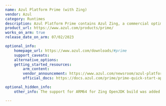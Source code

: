 ```yaml
---
name: Azul Platform Prime (with Zing)
vendor: Azul
category: Runtimes
description: Azul Platform Prime contains Azul Zing, a commercial optimized build of OpenJDK. Suitable for applications needing low latency and low cost at scale. Key additions include the C4 Pauseless Garbage Collector and the Falcon JIT Compiler.   
product_url: https://www.azul.com/products/prime/
works_on_arm: true
release_date_on_arm: 07/02/2023

optional_info:
    homepage_url: https://www.azul.com/downloads/#prime
    support_caveats:
    alternative_options:
    getting_started_resources:
        arm_content:
        vendor_announcement: https://www.azul.com/newsroom/azul-platform-prime-now-supports-64-bit-arm-including-aws-graviton-processors/
        official_docs: https://docs.azul.com/prime/prime-quick-start-apt

optional_hidden_info:
    other_info: The support for ARM64 for Zing OpenJDK build was added from version 22.06.0.0 which was released on June 30, 2022. However the broader Prime product was announced later, see the vendor announcement note.

---
```

